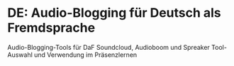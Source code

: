 DE: Audio-Blogging für Deutsch als Fremdsprache
===============================================

Audio-Blogging-Tools für DaF Soundcloud, Audioboom und Spreaker
Tool-Auswahl und Verwendung im Präsenzlernen

